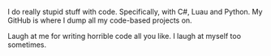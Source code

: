 I do really stupid stuff with code. Specifically, with C#, Luau and Python. My GitHub is where I dump all my code-based projects on.

Laugh at me for writing horrible code all you like. I laugh at myself too sometimes.

<!---
valk-yria/valk-yria is a ✨ special ✨ repository because its `README.md` (this file) appears on your GitHub profile.
You can click the Preview link to take a look at your changes.
--->
